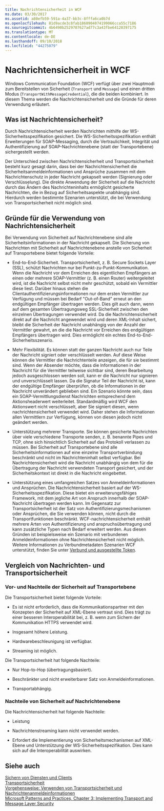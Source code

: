 ```yaml
---
title: Nachrichtensicherheit in WCF
ms.date: 03/30/2017
ms.assetid: a80efb59-591a-4a37-bb3c-8fffa6ca0b7d
ms.openlocfilehash: 81d9acde3c8fab1860904074199066cca55c7186
ms.sourcegitcommit: 4b6490b2529707627ad77c3a43fbe64120397175
ms.translationtype: MT
ms.contentlocale: de-DE
ms.lasthandoff: 09/10/2018
ms.locfileid: "44275079"
---
```

# <a name="message-security-in-wcf"></a>Nachrichtensicherheit in WCF
Windows Communication Foundation (WCF) verfügt über zwei Hauptmodi zum Bereitstellen von Sicherheit (`Transport` und `Message`) und einen dritten Modus (`TransportWithMessageCredential`), die die beiden kombiniert. In diesem Thema werden die Nachrichtensicherheit und die Gründe für deren Verwendung erläutert.  
  
## <a name="what-is-message-security"></a>Was ist Nachrichtensicherheit?  
 Durch Nachrichtensicherheit werden Nachrichten mithilfe der WS-Sicherheitsspezifikation gesichert. Die WS-Sicherheitsspezifikation enthält Erweiterungen für SOAP-Messaging, durch die Vertraulichkeit, Integrität und Authentifizierung auf SOAP-Nachrichtenebene (statt der Transportebene) sichergestellt werden.  
  
 Der Unterschied zwischen Nachrichtensicherheit und Transportsicherheit besteht kurz gesagt darin, dass bei der Nachrichtensicherheit die Sicherheitsanmeldeinformationen und Ansprüche zusammen mit dem Nachrichtenschutz in jeder Nachricht gekapselt werden (Signierung oder Verschlüsselung). Die direkte Anwendung der Sicherheit auf die Nachricht durch das Ändern des Nachrichteninhalts ermöglicht gesicherte Nachrichten, die in Bezug auf Sicherheitsaspekte unabhängig sind. Hierdurch werden bestimmte Szenarien unterstützt, die bei Verwendung von Transportsicherheit nicht möglich sind.  
  
## <a name="reasons-to-use-message-security"></a>Gründe für die Verwendung von Nachrichtensicherheit  
 Bei Verwendung von Sicherheit auf Nachrichtenebene sind alle Sicherheitsinformationen in der Nachricht gekapselt. Die Sicherung von Nachrichten mit Sicherheit auf Nachrichtenebene anstelle von Sicherheit auf Transportebene bietet folgende Vorteile:  
  
-   End-to-End-Sicherheit. Transportsicherheit, z. B. Secure Sockets Layer (SSL), schützt Nachrichten nur bei Punkt-zu-Punkt-Kommunikation. Wenn die Nachricht vor dem Erreichen des eigentlichen Empfängers an einen oder mehrere SOAP-Vermittler (z. B. einen Router) weitergeleitet wird, ist die Nachricht selbst nicht mehr geschützt, sobald ein Vermittler diese liest. Darüber hinaus stehen die Clientauthentifizierungsinformationen nur dem ersten Vermittler zur Verfügung und müssen bei Bedarf "Out-of-Band" erneut an den endgültigen Empfänger übertragen werden. Dies gilt auch dann, wenn auf dem gesamten Übertragungsweg SSL-Sicherheit zwischen den einzelnen Übertragungen verwendet wird. Da die Nachrichtensicherheit direkt auf die Nachricht angewendet wird und deren XML-Inhalt sichert, bleibt die Sicherheit der Nachricht unabhängig von der Anzahl der Vermittler gewahrt, an die die Nachricht vor Erreichen des endgültigen Empfängers übertragen wird. Dies ermöglicht ein echtes End-to-End-Sicherheitsszenario.  
  
-   Mehr Flexibilität. Es können statt der ganzen Nachricht auch nur Teile der Nachricht signiert oder verschlüsselt werden. Auf diese Weise können die Vermittler die Nachrichtenteile anzeigen, die für sie bestimmt sind. Wenn der Absender möchte, dass die Informationen in der Nachricht für die Vermittler teilweise sichtbar sind, deren Bearbeitung jedoch ausgeschlossen werden soll, kann er die Nachricht nur signieren und unverschlüsselt lassen. Da die Signatur Teil der Nachricht ist, kann der endgültige Empfänger überprüfen, ob die Informationen in der Nachricht unverändert geblieben sind. Ein Szenario könnte sein, dass ein SOAP-Vermittlungsdienst Nachrichten entsprechend dem Aktionsheaderwert weiterleitet. Standardmäßig wird WCF den Aktionswert nicht verschlüsselt, aber Sie signiert diesen, wenn nachrichtensicherheit verwendet wird. Daher stehen die Informationen allen Vermittlern zur Verfügung, können von diesen jedoch nicht geändert werden.  
  
-   Unterstützung mehrerer Transporte. Sie können gesicherte Nachrichten über viele verschiedene Transporte senden, z. B. benannte Pipes und TCP, ohne sich hinsichtlich Sicherheit auf das Protokoll verlassen zu müssen. Bei Sicherheit auf Transportebene sind alle Sicherheitsinformationen auf eine einzelne Transportverbindung beschränkt und nicht im Nachrichteninhalt selbst verfügbar. Bei Nachrichtensicherheit wird die Nachricht unabhängig von dem für die Übertragung der Nachricht verwendeten Transport gesichert, und der Sicherheitskontext ist direkt in die Nachricht eingebettet.  
  
-   Unterstützung eines umfangreichen Satzes von Anmeldeinformationen und Ansprüchen. Die Nachrichtensicherheit basiert auf der WS-Sicherheitsspezifikation. Diese bietet ein erweiterungsfähiges Framework, mit dem jegliche Art von Anspruch innerhalb der SOAP-Nachricht übertragen werden kann. Im Gegensatz zur Transportsicherheit ist der Satz von Authentifizierungsmechanismen oder Ansprüchen, die Sie verwenden können, nicht durch die Transportfunktionen beschränkt. WCF-nachrichtensicherheit enthält mehrere Arten von Authentifizierung und anspruchsübertragung und kann zusätzliche Typen nach Bedarf erweitert werden. Aus diesen Gründen ist beispielsweise ein Szenario mit verbundenen Anmeldeinformationen ohne Nachrichtensicherheit nicht möglich. Weitere Informationen zu Verbundmetadaten Szenarien WCF unterstützt, finden Sie unter [Verbund und ausgestellte Token](../../../../docs/framework/wcf/feature-details/federation-and-issued-tokens.md).  
  
## <a name="how-message-and-transport-security-compare"></a>Vergleich von Nachrichten- und Transportsicherheit  
  
### <a name="pros-and-cons-of-transport-level-security"></a>Vor- und Nachteile der Sicherheit auf Transportebene  
 Die Transportsicherheit bietet folgende Vorteile:  
  
-   Es ist nicht erforderlich, dass die Kommunikationspartner mit den Konzepten der Sicherheit auf XML-Ebene vertraut sind. Dies trägt zu einer besseren Interoperabilität bei, z. B. wenn zum Sichern der Kommunikation HTTPS verwendet wird.  
  
-   Insgesamt höhere Leistung.  
  
-   Hardwarebeschleunigung ist verfügbar.  
  
-   Streaming ist möglich.  
  
 Die Transportsicherheit hat folgende Nachteile:  
  
-   Nur Hop-to-Hop (übertragungsbasiert).  
  
-   Beschränkter und nicht erweiterbarer Satz von Anmeldeinformationen.  
  
-   Transportabhängig.  
  
### <a name="disadvantages-of-message-level-security"></a>Nachteile von Sicherheit auf Nachrichtenebene  
 Die Nachrichtensicherheit hat folgende Nachteile:  
  
-   Leistung  
  
-   Nachrichtenstreaming kann nicht verwendet werden.  
  
-   Erfordert die Implementierung von Sicherheitsmechanismen auf XML-Ebene und Unterstützung der WS-Sicherheitsspezifikation. Dies kann sich auf die Interoperabilität auswirken.  
  
## <a name="see-also"></a>Siehe auch  
 [Sichern von Diensten und Clients](../../../../docs/framework/wcf/feature-details/securing-services-and-clients.md)  
 [Transportsicherheit](../../../../docs/framework/wcf/feature-details/transport-security.md)  
 [Vorgehensweise: Verwenden von Transportsicherheit und Nachrichtenanmeldeinformationen](../../../../docs/framework/wcf/feature-details/how-to-use-transport-security-and-message-credentials.md)  
 [Microsoft Patterns and Practices, Chapter 3: Implementing Transport and Message Layer Security](https://go.microsoft.com/fwlink/?LinkId=88897)
